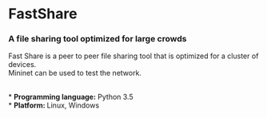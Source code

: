 # FastShare
### A file sharing tool optimized for large crowds

Fast Share is a peer to peer file sharing tool that is optimized for a cluster of
devices. 
<br>
Mininet can be used to test the network.

<br>
* <b>Programming language:</b> Python 3.5 <br>
* <b>Platform: </b> Linux, Windows <br>